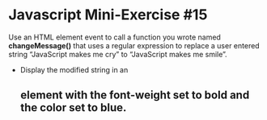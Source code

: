 # Javascript Mini-Exercise #15
Use an HTML element event to call a function you wrote named **changeMessage()** that uses a regular expression to replace a user entered string “JavaScript makes me cry” to “JavaScript makes me smile”.
- Display the modified string in an <h2> element with the font-weight set to bold and the color set to blue.